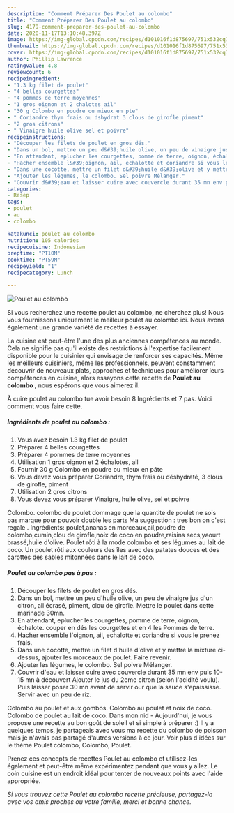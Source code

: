 ```yaml
---
description: "Comment Préparer Des Poulet au colombo"
title: "Comment Préparer Des Poulet au colombo"
slug: 4179-comment-preparer-des-poulet-au-colombo
date: 2020-11-17T13:10:48.397Z
image: https://img-global.cpcdn.com/recipes/d101016f1d875697/751x532cq70/poulet-au-colombo-photo-principale-de-la-recette.jpg
thumbnail: https://img-global.cpcdn.com/recipes/d101016f1d875697/751x532cq70/poulet-au-colombo-photo-principale-de-la-recette.jpg
cover: https://img-global.cpcdn.com/recipes/d101016f1d875697/751x532cq70/poulet-au-colombo-photo-principale-de-la-recette.jpg
author: Phillip Lawrence
ratingvalue: 4.8
reviewcount: 6
recipeingredient:
- "1.3 kg filet de poulet"
- "4 belles courgettes"
- "4 pommes de terre moyennes"
- "1 gros oignon et 2 chalotes ail"
- "30 g Colombo en poudre ou mieux en pte"
- " Coriandre thym frais ou dshydrat 3 clous de girofle piment"
- "2 gros citrons"
- " Vinaigre huile olive sel et poivre"
recipeinstructions:
- "Découper les filets de poulet en gros dés."
- "Dans un bol, mettre un peu d&#39;huile olive, un peu de vinaigre jus d&#39;un citron, ail écrasé, piment, clou de girofle. Mettre le poulet dans cette marinade 30mn."
- "En attendant, eplucher les courgettes, pomme de terre, oignon, échalote. couper en dés les courgettes et en 4 les Pommes de terre."
- "Hacher ensemble l&#39;oignon, ail, echalotte et coriandre si vous le prenez frais."
- "Dans une cocotte, mettre un filet d&#39;huile d&#39;olive et y mettre la mixture ci-dessus, ajouter les morceaux de poulet. Faire revenir."
- "Ajouter les légumes, le colombo. Sel poivre Mélanger."
- "Couvrir d&#39;eau et laisser cuire avec couvercle durant 35 mn env puis 10-15 mn à découvert Ajouter le jus du 2eme citron (selon l&#39;acidité voulu). Puis laisser poser 30 mn avant de servir our que la sauce s&#39;epaississe. Servir avec un peu de riz."
categories:
- Resep
tags:
- poulet
- au
- colombo

katakunci: poulet au colombo 
nutrition: 105 calories
recipecuisine: Indonesian
preptime: "PT10M"
cooktime: "PT59M"
recipeyield: "1"
recipecategory: Lunch

---
```



![Poulet au colombo](https://img-global.cpcdn.com/recipes/d101016f1d875697/751x532cq70/poulet-au-colombo-photo-principale-de-la-recette.jpg)

Si vous recherchez une recette poulet au colombo, ne cherchez plus! Nous vous fournissons uniquement le meilleur poulet au colombo ici. Nous avons également une grande variété de recettes à essayer.

La cuisine est peut-être l'une des plus anciennes compétences au monde. Cela ne signifie pas qu'il existe des restrictions à l'expertise facilement disponible pour le cuisinier qui envisage de renforcer ses capacités. Même les meilleurs cuisiniers, même les professionnels, peuvent constamment découvrir de nouveaux plats, approches et techniques pour améliorer leurs compétences en cuisine, alors essayons cette recette de <strong> Poulet au colombo </strong>, nous espérons que vous aimerez il.

<!--inarticleads1-->

À cuire poulet au colombo tue avoir besoin 8 Ingrédients et 7 pas. Voici comment vous faire cette.

##### Ingrédients de poulet au colombo :

1. Vous avez besoin 1.3 kg filet de poulet
1. Préparer 4 belles courgettes
1. Préparer 4 pommes de terre moyennes
1. Utilisation 1 gros oignon et 2 échalotes, ail
1. Fournir 30 g Colombo en poudre ou mieux en pâte
1. Vous devez vous préparer  Coriandre, thym frais ou déshydraté, 3 clous de girofle, piment
1. Utilisation 2 gros citrons
1. Vous devez vous préparer  Vinaigre, huile olive, sel et poivre


Colombo. colombo de poulet dommage que la quantite de poulet ne sois pas marque pour pouvoir double les parts Ma suggestion : tres bon on c&#39;est regale . Ingrédients: poulet,ananas en morceaux,ail,poudre de colombo,cumin,clou de girofle,noix de coco en poudre,raisins secs,yaourt brassé,huile d&#39;olive. Poulet rôti à la mode colombo et ses légumes au lait de coco. Un poulet rôti aux couleurs des îles avec des patates douces et des carottes des sables mitonnées dans le lait de coco. 

<!--inarticleads2-->

##### Poulet au colombo pas à pas :

1. Découper les filets de poulet en gros dés.
1. Dans un bol, mettre un peu d&#39;huile olive, un peu de vinaigre jus d&#39;un citron, ail écrasé, piment, clou de girofle. Mettre le poulet dans cette marinade 30mn.
1. En attendant, eplucher les courgettes, pomme de terre, oignon, échalote. couper en dés les courgettes et en 4 les Pommes de terre.
1. Hacher ensemble l&#39;oignon, ail, echalotte et coriandre si vous le prenez frais.
1. Dans une cocotte, mettre un filet d&#39;huile d&#39;olive et y mettre la mixture ci-dessus, ajouter les morceaux de poulet. Faire revenir.
1. Ajouter les légumes, le colombo. Sel poivre Mélanger.
1. Couvrir d&#39;eau et laisser cuire avec couvercle durant 35 mn env puis 10-15 mn à découvert Ajouter le jus du 2eme citron (selon l&#39;acidité voulu). Puis laisser poser 30 mn avant de servir our que la sauce s&#39;epaississe. Servir avec un peu de riz.


Colombo au poulet et aux gombos. Colombo au poulet et noix de coco. Colombo de poulet au lait de coco. Dans mon nid - Aujourd&#39;hui, je vous propose une recette au bon goût de soleil et si simple à préparer :) Il y a quelques temps, je partageais avec vous ma recette du colombo de poisson mais je n&#39;avais pas partagé d&#39;autres versions à ce jour. Voir plus d&#39;idées sur le thème Poulet colombo, Colombo, Poulet. 

<!--inarticleads1-->

<p>
Prenez ces concepts de recettes Poulet au colombo et utilisez-les également et peut-être même expérimentez pendant que vous y allez. Le coin cuisine est un endroit idéal pour tenter de nouveaux points avec l'aide appropriée.
</p>

<p>
<i>Si vous trouvez cette Poulet au colombo recette précieuse, partagez-la avec vos amis proches ou votre famille, merci et bonne chance.</i>
</p>
